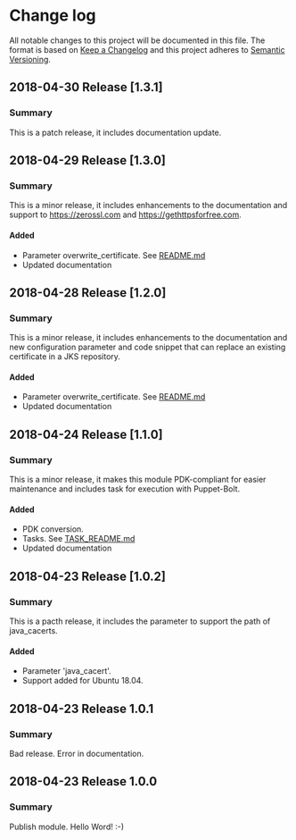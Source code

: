 # Change log

All notable changes to this project will be documented in this file. The format
is based on [Keep a Changelog](http://keepachangelog.com/en/1.0.0/)
and this project adheres to [Semantic Versioning](http://semver.org).

## 2018-04-30 Release [1.3.1]
### Summary

This is a patch release, it includes documentation update.

## 2018-04-29 Release [1.3.0]
### Summary
This is a minor release, it includes enhancements to the documentation and
support to https://zerossl.com and https://gethttpsforfree.com.

#### Added
- Parameter overwrite_certificate. See
[README.md](https://github.com/aeciopires/puppet_sslforfree/blob/master/README.markdown)
- Updated documentation

## 2018-04-28 Release [1.2.0]
### Summary
This is a minor release, it includes enhancements to the documentation and new
configuration parameter and code snippet that can replace an existing
certificate in a JKS repository.

#### Added
- Parameter overwrite_certificate. See
[README.md](https://github.com/aeciopires/puppet_sslforfree/blob/master/README.markdown)
- Updated documentation

## 2018-04-24 Release [1.1.0]
### Summary
This is a minor release, it makes this module PDK-compliant for easier
maintenance and includes task for execution with Puppet-Bolt.

#### Added
- PDK conversion.
- Tasks. See
[TASK_README.md](https://github.com/aeciopires/puppet_sslforfree/blob/master/TASK_README.md)
- Updated documentation

## 2018-04-23 Release [1.0.2]
### Summary

This is a pacth release, it includes the parameter to support the path of
java_cacerts.

#### Added
- Parameter 'java_cacert'.
- Support added for Ubuntu 18.04.

## 2018-04-23 Release 1.0.1
### Summary
Bad release. Error in documentation.

## 2018-04-23 Release 1.0.0
### Summary

Publish module. Hello Word! :-)
